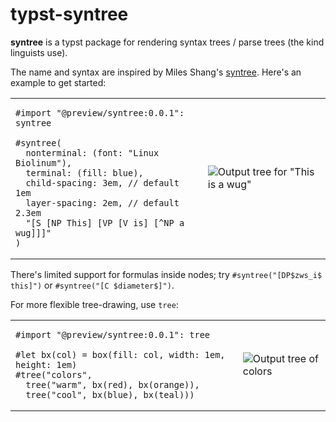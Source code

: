# typst-syntree

**syntree** is a typst package for rendering syntax trees / parse trees (the kind linguists use).

The name and syntax are inspired by Miles Shang's [syntree](https://github.com/mshang/syntree). Here's an example to get started:

<table>
<tr>
<td>

```typ
#import "@preview/syntree:0.0.1": syntree

#syntree(
  nonterminal: (font: "Linux Biolinum"),
  terminal: (fill: blue),
  child-spacing: 3em, // default 1em
  layer-spacing: 2em, // default 2.3em
  "[S [NP This] [VP [V is] [^NP a wug]]]"
)
```
    
</td>
<td>

![Output tree for "This is a wug"](https://github.com/lynn/typst-syntree/assets/16232127/d0c680b2-4fd0-420f-b350-9e9c96ac37f3)

</td>
</tr>
</table>


There's limited support for formulas inside nodes; try `#syntree("[DP$zws_i$ this]")` or `#syntree("[C $diameter$]")`.

For more flexible tree-drawing, use `tree`:

<table>
<tr>
<td>

```typ
#import "@preview/syntree:0.0.1": tree

#let bx(col) = box(fill: col, width: 1em, height: 1em)
#tree("colors",
  tree("warm", bx(red), bx(orange)),
  tree("cool", bx(blue), bx(teal)))
```

</td>
<td>
  
![Output tree of colors](https://github.com/lynn/typst-syntree/assets/16232127/bc979614-e2ce-4616-97d1-1584788fc71f)

</td>
</tr>
</table>
